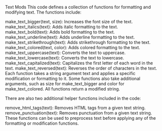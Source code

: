 Text Mods
This code defines a collection of functions for formatting and modifying text. The functions include:

make_text_bigger(text, size): Increases the font size of the text.
make_text_italics(text): Adds italic formatting to the text.
make_text_bold(text): Adds bold formatting to the text.
make_text_underline(text): Adds underline formatting to the text.
make_text_strikethrough(text): Adds strikethrough formatting to the text.
make_text_colored(text, color): Adds colored formatting to the text.
make_text_uppercase(text): Converts the text to uppercase.
make_text_lowercase(text): Converts the text to lowercase.
make_text_capitalized(text): Capitalizes the first letter of each word in the text.
make_text_reversed(text): Reverses the order of characters in the text.
Each function takes a string argument text and applies a specific modification or formatting to it. Some functions also take additional arguments, such as size for make_text_bigger and color for make_text_colored. All functions return a modified string.

There are also two additional helper functions included in the code:

remove_html_tags(text): Removes HTML tags from a given text string.
remove_punctuation(text): Removes punctuation from a given text string.
These functions can be used to preprocess text before applying any of the formatting or modification functions.
